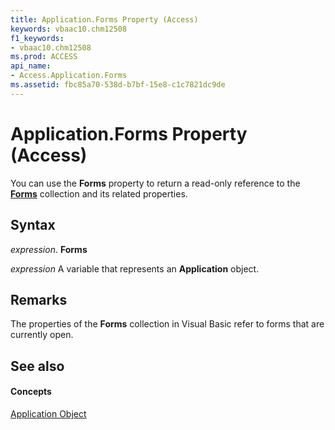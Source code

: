 ```yaml
---
title: Application.Forms Property (Access)
keywords: vbaac10.chm12508
f1_keywords:
- vbaac10.chm12508
ms.prod: ACCESS
api_name:
- Access.Application.Forms
ms.assetid: fbc85a70-538d-b7bf-15e8-c1c7821dc9de
---
```



# Application.Forms Property (Access)

You can use the  **Forms** property to return a read-only reference to the **[Forms](forms-object-access.md)** collection and its related properties.


## Syntax

 _expression_. **Forms**

 _expression_ A variable that represents an **Application** object.


## Remarks

The properties of the  **Forms** collection in Visual Basic refer to forms that are currently open.


## See also


#### Concepts


[Application Object](application-object-access.md)

